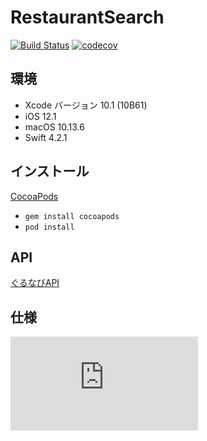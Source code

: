 # RestaurantSearch
[![Build Status](https://app.bitrise.io/app/e045223d22de3808/status.svg?token=0d4OsmRRs0lF6GroNUYP5A&branch=master)](https://app.bitrise.io/app/e045223d22de3808)
[![codecov](https://codecov.io/gh/IwanagaSari/RestaurantSearch/branch/master/graph/badge.svg?token=2xwzgh8zr6)](https://codecov.io/gh/IwanagaSari/RestaurantSearch)

## 環境

- Xcode バージョン 10.1  (10B61)  
- iOS 12.1  
- macOS 10.13.6  
- Swift 4.2.1

## インストール
[CocoaPods](https://github.com/cocoapods/cocoapods)

- `gem install cocoapods`
- `pod install`  

## API
[ぐるなびAPI](https://api.gnavi.co.jp/api/)

## 仕様
![仕様](https://github.com/IwanagaSari/RestaurantSearch/blob/readme/Screenshots/specification1.pdf)
